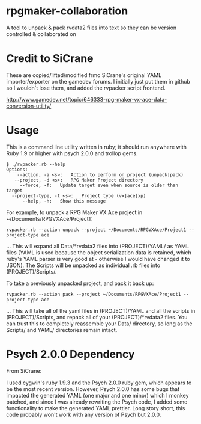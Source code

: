 rpgmaker-collaboration
======================

A tool to unpack & pack rvdata2 files into text so they can be version controlled & collaborated on

Credit to SiCrane
=================

These are copied/lifted/modified frmo SiCrane's original YAML importer/exporter on the gamedev forums. I initially just put them in github so I wouldn't lose them, and added the rvpacker script frontend.

http://www.gamedev.net/topic/646333-rpg-maker-vx-ace-data-conversion-utility/

Usage
=====

This is a command line utility written in ruby; it should run anywhere with Ruby 1.9 or higher with psych 2.0.0 and trollop gems.

    $ ./rvpacker.rb --help
    Options:
	    --action, -a <s>:   Action to perform on project (unpack|pack)
	   --project, -d <s>:   RPG Maker Project directory
		 --force, -f:   Update target even when source is older than target
      --project-type, -t <s>:   Project type (vx|ace|xp)
		  --help, -h:   Show this message

For example, to unpack a RPG Maker VX Ace project in ~/Documents/RPGVXAce/Project1:

    rvpacker.rb --action unpack --project ~/Documents/RPGVXAce/Project1 --project-type ace

... This will expand all Data/*rvdata2 files into (PROJECT)/YAML/ as YAML files (YAML is used because the object serialization data is retained, which ruby's YAML parser is very good at - otherwise I would have changed it to JSON). The Scripts will be unpacked as individual .rb files into (PROJECT)/Scripts/.

To take a previously unpacked project, and pack it back up:

    rvpacker.rb --action pack --project ~/Documents/RPGVXAce/Project1 --project-type ace

... This will take all of the yaml files in (PROJECT)/YAML and all the scripts in (PROJECT)/Scripts, and repack all of your (PROJECT)/*rvdata2 files. You can trust this to completely reassemble your Data/ directory, so long as the Scripts/ and YAML/ directories remain intact.

Psych 2.0.0 Dependency
======================

From SiCrane:

I used cygwin's ruby 1.9.3 and the Psych 2.0.0 ruby gem, which appears to be the most recent version. However, Psych 2.0.0 has some bugs that impacted the generated YAML (one major and one minor) which I monkey patched, and since I was already rewriting the Psych code, I added some functionality to make the generated YAML prettier. Long story short, this code probably won't work with any version of Psych but 2.0.0.